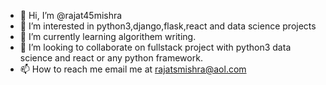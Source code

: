 - 👋 Hi, I’m @rajat45mishra
- 👀 I’m interested in python3,django,flask,react and data science projects
- 🌱 I’m currently learning algorithem writing.
- 💞️ I’m looking to collaborate on fullstack project with python3 data science and react or any python framework.
- 📫 How to reach me email me at rajatsmishra@aol.com

<!---
rajat45mishra/rajat45mishra is a ✨ special ✨ repository because its `README.md` (this file) appears on your GitHub profile.
You can click the Preview link to take a look at your changes.
--->
